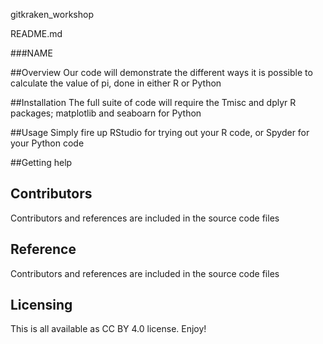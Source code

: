 gitkraken_workshop

README.md

###NAME

##Overview
Our code will demonstrate the different ways it is possible to calculate the value of pi, 
done in either R or Python


##Installation
The full suite of code will require the Tmisc and dplyr R packages;
matplotlib and seaboarn for Python


##Usage
Simply fire up RStudio for trying out your R code, or Spyder for your Python code


##Getting help


## Contributors
Contributors and references are included in the source code files


## Reference
Contributors and references are included in the source code files


## Licensing
This is all available as CC BY 4.0 license. Enjoy!


